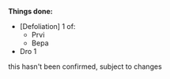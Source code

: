 **Things done:**

- [Defoliation] 1 of:
	- Prvi 
	- Bepa
- Dro 1

this hasn't been confirmed, subject to changes
